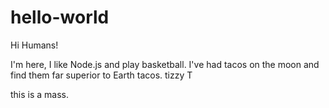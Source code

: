 # hello-world

Hi Humans!

I'm here, I like Node.js and play basketball.
I've had tacos on the moon and find them far superior to Earth tacos.
tizzy T


this is a mass.

